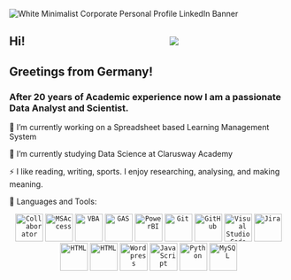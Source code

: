 ![White Minimalist Corporate Personal Profile LinkedIn Banner](https://github.com/oserdaro/oserdaro/assets/142231355/33dcf3dd-aee5-4758-959d-7b0015dda5c3)



## Hi!	&emsp;&emsp;&emsp;&emsp;&emsp;&emsp;&emsp;&emsp;&emsp;&emsp;&emsp;&emsp;    ![](https://komarev.com/ghpvc/?username=oserdaro&style=flat-square)
## Greetings from Germany!
### After 20 years of Academic experience now I am a passionate Data Analyst and Scientist.
🔭 I’m currently working on a Spreadsheet based Learning Management System

🌱 I’m currently studying Data Science at Clarusway Academy

⚡ I like reading, writing, sports. I enjoy researching, analysing, and making meaning.

💬 Languages and Tools:
<div align="center">
	<code><img width="50" src="https://github.com/oserdaro/oserdaro/assets/142231355/784b5439-0bb5-4f9b-8c33-8cbcbbb11da7" alt="Collaborator" title="Collaborator"/></code>
	<code><img width="50" src="https://github.com/oserdaro/oserdaro/assets/142231355/bb7d40d9-1129-4536-84dd-7e4590311f7b" alt="MSAccess" title="MSAccess"/></code>
 	<code><img width="50" src="https://github.com/oserdaro/oserdaro/assets/142231355/2df9480c-7fcb-4dc1-999d-33a9f1dd6bbb" alt="VBA" title="VBA"/></code>
	<code><img width="50" src="https://github.com/oserdaro/oserdaro/assets/142231355/a4fad3e4-ab1b-40bf-ac5c-6208c5ad65c6" alt="GAS" title="GAS"/></code>
	<code><img width="50" src="https://github.com/oserdaro/oserdaro/assets/142231355/931b88be-6538-4348-a870-3398a97d60de" alt="PowerBI" title="PowerBI"/></code>
	<code><img width="50" src="https://user-images.githubusercontent.com/25181517/192108372-f71d70ac-7ae6-4c0d-8395-51d8870c2ef0.png" alt="Git" title="Git"/></code>
	<code><img width="50" src="https://user-images.githubusercontent.com/25181517/192108374-8da61ba1-99ec-41d7-80b8-fb2f7c0a4948.png" alt="GitHub" title="GitHub"/></code>
	<code><img width="50" src="https://user-images.githubusercontent.com/25181517/192108891-d86b6220-e232-423a-bf5f-90903e6887c3.png" alt="Visual Studio Code" title="Visual Studio Code"/></code>
	<code><img width="50" src="https://user-images.githubusercontent.com/25181517/183912952-83784e94-629d-4c34-a961-ae2ae795b662.png" alt="Jira" title="Jira"/></code>
	<code><img width="50" src="https://user-images.githubusercontent.com/25181517/192158954-f88b5814-d510-4564-b285-dff7d6400dad.png" alt="HTML" title="HTML"/></code>
	<code><img width="50" src="https://user-images.githubusercontent.com/25181517/183898674-75a4a1b1-f960-4ea9-abcb-637170a00a75.png" alt="HTML" title="HTML"/></code>
	<code><img width="50" src="https://user-images.githubusercontent.com/25181517/192158957-b1256181-356c-46a3-beb9-487af08a6266.png" alt="Wordpress" title="Wordpress"/></code>
	<code><img width="50" src="https://user-images.githubusercontent.com/25181517/117447155-6a868a00-af3d-11eb-9cfe-245df15c9f3f.png" alt="JavaScript" title="JavaScript"/></code>
	<code><img width="50" src="https://user-images.githubusercontent.com/25181517/183423507-c056a6f9-1ba8-4312-a350-19bcbc5a8697.png" alt="Python" title="Python"/></code>
	<code><img width="50" src="https://user-images.githubusercontent.com/25181517/183896128-ec99105a-ec1a-4d85-b08b-1aa1620b2046.png" alt="MySQL" title="MySQL"/></code>
</div>


